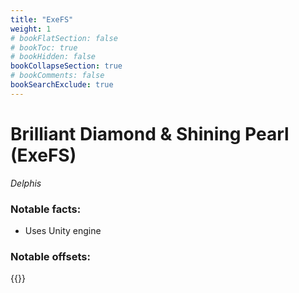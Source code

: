 ```yaml
---
title: "ExeFS"
weight: 1
# bookFlatSection: false
# bookToc: true
# bookHidden: false
bookCollapseSection: true
# bookComments: false
bookSearchExclude: true
---
```

# Brilliant Diamond & Shining Pearl (ExeFS)

*Delphis*

### Notable facts:
 - Uses Unity engine

### Notable offsets:

{{<csv-to-markdown file="data/delphis/exefs.csv">}}
